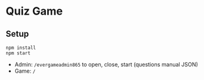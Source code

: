 # Quiz Game

## Setup
```
npm install
npm start
```
- Admin: `/evergameadmin865` to open, close, start (questions manual JSON)
- Game: `/`
